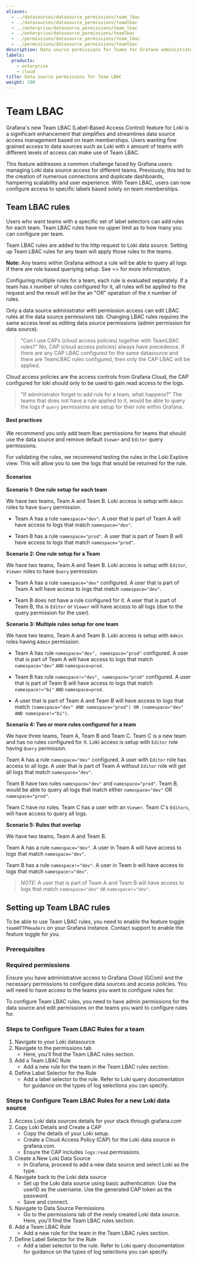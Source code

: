 ```yaml
---
aliases:
  - ../datasources/datasource_permissions/team_lbac
  - ../datasources/datasource_permissions/teamlbac
  - ../enterprise/datasource_permissions/team_lbac
  - ../enterprise/datasource_permissions/teamlbac
  - ../permissions/datasource_permissions/team_lbac
  - ../permissions/datasource_permissions/teamlbac
description: Data source permissions for Teams for Grafana administrators
labels:
  products:
    - enterprise
    - cloud
title: Data source permissions for Team LBAC
weight: 100
---
```


# Team LBAC

Grafana's new Team LBAC (Label-Based Access Control) feature for Loki is a significant enhancement that simplifies and streamlines data source access management based on team memberships. Users wanting fine grained access to data sources such as Loki with `X` amount of teams with different levels of access can make use of Team LBAC.

This feature addresses a common challenge faced by Grafana users: managing Loki data source access for different teams. Previously, this led to the creation of numerous connections and duplicate dashboards, hampering scalability and user experience. With Team LBAC, users can now configure access to specific labels based solely on team memberships.

## Team LBAC rules

Users who want teams with a specific set of label selectors can add rules for each team. Team LBAC rules have no upper limit as to how many you can configure per team.

Team LBAC rules are added to the http request to Loki data source. Setting up Team LBAC rules for any team will apply those rules to the teams.

**Note:** Any teams within Grafana without a rule will be able to query all logs if there are role based queriying setup. See <> for more information.

Configuring multiple rules for a team, each rule is evaluated separately. If a team has `X` number of rules configured for it, all rules will be applied to the request and the result will be the an "OR" operation of the `X` number of rules.

Only a data source administrator with permission access can edit LBAC rules at the data source permissions tab. Changing LBAC rules requires the same access level as editing data source permissions (admin permission for data source).

> "Can I use CAPs (cloud access policies) together with TeamLBAC rules?"
No, CAP (cloud access policies) always have precedence. If there are any CAP LBAC configured for the same datasource and there are TeamLBAC rules configured, then only the CAP LBAC will be applied.

Cloud access policies are the access controls from Grafana Cloud, the CAP configured for loki should only to be used to gain read access to the logs.

> "If administrator forget to add rule for a team, what happens?"
The teams that does not have a rule applied to it, would be able to query the logs if `query` permissions are setup for their role within Grafana.

#### Best practices
We recommend you only add team lbac permissions for teams that should use the data source and remove default `Viewer` and `Editor` query permissions.

For validating the rules, we recommend testing the rules in the Loki Explore view. This will allow you to see the logs that would be returned for the rule.

#### Scenarios

**Scenario 1: One rule setup for each team**

We have two teams, Team A and Team B. Loki access is setup with `Admin` roles to have `Query` permission.

- Team A has a rule `namespace="dev"`. A user that is part of Team A will have access to logs that match `namespace="dev"`.

- Team B has a rule `namespace="prod"`. A user that is part of Team B will have access to logs that match `namespace="prod"`.

**Scenario 2: One rule setup for a Team**

We have two teams, Team A and Team B. Loki access is setup with `Editor`, `Viewer` roles to have `Query` permission.

- Team A has a rule `namespace="dev"` configured. A user that is part of Team A will have access to logs that match `namespace="dev"`.

- Team B does not have a rule configured for it. A user that is part of Team B, ths is `Editor` or `Viewer` will have access to all logs (due to the query permission for the user).

**Scenario 3: Multiple rules setup for one team**

We have two teams, Team A and Team B. Loki access is setup with `Admin` roles having `Admin` permission.

- Team A has rule `namespace="dev", namespace="prod"` configured. A user that is part of Team A will have access to logs that match `namespace="dev"` `AND` `namespace=prod`.

- Team B has rule `namespace!="dev", namespace="prod"` configured. A user that is part of Team B will have access to logs that match `namespace!="bi"` `AND` `namespace=prod`.

- A user that is part of Team A and Team B will have access to logs that match `(namespace="dev" AND namespace="prod") OR (namespace="dev" AND namespace!="bi")`.

**Scenario 4: Two or more rules configured for a team**

We have three teams, Team A, Team B and Team C. Team C is a new team and has no rules configured for it. Loki access is setup with `Editor` role having `Query` permission.

Team A has a rule `namespace="dev"` configured. A user with `Editor` role has access to all logs. A user that is part of Team A without `Editor` role will get all logs that match `namespace="dev"`.

Team B have two rules `namespace="dev"` and `namespace="prod"`. Team B, would be able to query all logs that match either `namespace="dev"` OR `namespace="prod"`.

Team C have no rules. Team C has a user with an `Viewer`. Team C's `Editors`, will have access to query all logs.

**Scenario 5: Rules that overlap**

We have two teams, Team A and Team B.

Team A has a rule `namespace="dev"`. A user in Team A will have access to logs that match `namespace="dev"`.

Team B has a rule `namespace!="dev"`. A user in Team b will have access to logs that match `namespace!="dev"`.

> *NOTE:* A user that is part of Team A and Team B will have access to logs that match `namespace="dev"` `OR` `namespace!="dev"`.

## Setting up Team LBAC rules

To be able to use Team LBAC rules, you need to enable the feature toggle `teamHTTPHeaders` on your Grafana instance. Contact support to enable the feature toggle for you.

### Prerequisites

### Required permissions

Ensure you have administrative access to Grafana Cloud (GCom) and the necessary permissions to configure data sources and access policies. You will need to have access to the teams you want to configure rules for.

To configure Team LBAC rules, you need to have admin permissions for the data source and edit permissions on the teams you want to configure rules for.

### Steps to Configure Team LBAC Rules for a team

1. Navigate to your Loki datasource
1. Navigate to the permissions tab
   - Here, you'll find the Team LBAC rules section.
1. Add a Team LBAC Rule
   - Add a new rule for the team in the Team LBAC rules section.
1. Define Label Selector for the Rule
   - Add a label selector to the rule. Refer to Loki query documentation for guidance on the types of log selections you can specify.

### Steps to Configure Team LBAC Rules for a new Loki data source

1. Access Loki data sources details for your stack through grafana.com
1. Copy Loki Details and Create a CAP
   - Copy the details of your Loki setup. 
   - Create a Cloud Access Policy (CAP) for the Loki data source in grafana.com.
   - Ensure the CAP includes `logs:read` permissions.
1. Create a New Loki Data Source
   - In Grafana, proceed to add a new data source and select Loki as the type.
1. Navigate back to the Loki data source
   - Set up the Loki data source using basic authentication. Use the userID as the username. Use the generated CAP token as the password.
   - Save and connect.
1. Navigate to Data Source Permissions
   - Go to the permissions tab of the newly created Loki data source. Here, you'll find the Team LBAC rules section.
1. Add a Team LBAC Rule
   - Add a new rule for the team in the Team LBAC rules section.
1. Define Label Selector for the Rule
   - Add a label selector to the rule. Refer to Loki query documentation for guidance on the types of log selections you can specify.

